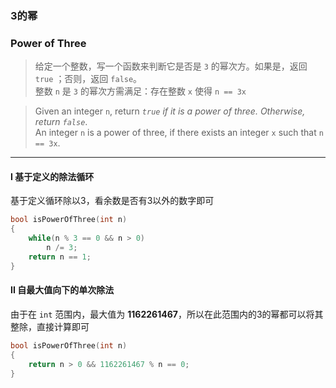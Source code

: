 ### 3的幂
### Power of Three

> 给定一个整数，写一个函数来判断它是否是 `3` 的幂次方。如果是，返回 `true` ；否则，返回 `false`。  
> 整数 `n` 是 `3` 的幂次方需满足：存在整数 `x` 使得 `n == 3x`  

> Given an integer `n`, return *`true` if it is a power of three. Otherwise, return `false`*.  
> An integer `n` is a power of three, if there exists an integer `x` such that `n == 3x`.  

----------

#### I 基于定义的除法循环

基于定义循环除以3，看余数是否有3以外的数字即可  

```cpp
bool isPowerOfThree(int n) 
{
    while(n % 3 == 0 && n > 0)
        n /= 3;
    return n == 1;
}
```

#### II 自最大值向下的单次除法

由于在 `int` 范围内，最大值为 **1162261467**，所以在此范围内的3的幂都可以将其整除，直接计算即可  

```cpp
bool isPowerOfThree(int n) 
{
    return n > 0 && 1162261467 % n == 0;
}
```
